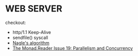 # WEB SERVER

checkout:
- http/1.1 Keep-Alive </br>
- sendfile() syscall
- [Nagle's algorithm](https://en.wikipedia.org/wiki/Nagle%27s_algorithm)
- [The Monad.Reader Issue 19: Parallelism and Concurrency](https://themonadreader.files.wordpress.com/2011/10/issue19.pdf) 
####


